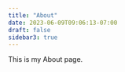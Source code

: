 ```yaml
---
title: "About"
date: 2023-06-09T09:06:13-07:00
draft: false
sidebar3: true
---
```


This is my About page.

